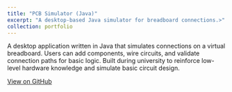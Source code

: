 ```yaml
---
title: "PCB Simulator (Java)"
excerpt: "A desktop-based Java simulator for breadboard connections.>"
collection: portfolio
---
```


A desktop application written in Java that simulates connections on a virtual breadboard. Users can add components, wire circuits, and validate connection paths for basic logic. Built during university to reinforce low-level hardware knowledge and simulate basic circuit design.

[View on GitHub](https://github.com/hyphenate93/PCB-project)
